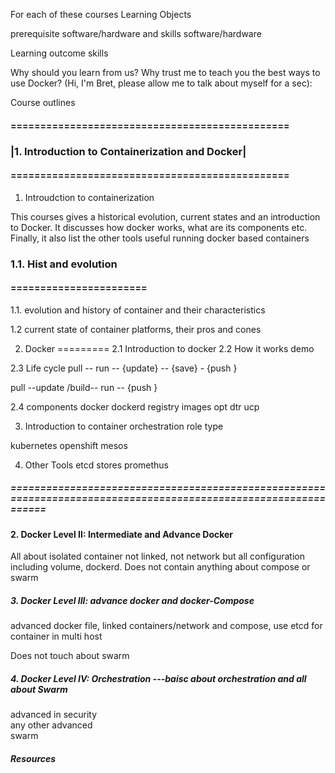 For each of these courses
Learning Objects

prerequisite
	software/hardware and 
        skills 
	software/hardware

Learning outcome 
	skills 
	
Why should you learn from us? Why trust me to teach you the best ways to use Docker? (Hi, I'm Bret, please allow me to talk about myself for a sec):

Course outlines




#### =============================================== 
### |1. Introduction to Containerization and Docker| 
#### =============================================== 

1. Introudction to containerization

This courses gives a historical evolution, current states and an introduction to Docker. It discusses how docker works, what are its components etc. Finally, it also list the other tools useful running docker based containers


### 1.1. Hist and evolution
#### =======================
1.1. evolution and history of container and their characteristics

1.2 current state of container platforms, their pros and cones


2. Docker 
=========
2.1 Introduction to docker 
2.2 How it works
demo 

2.3 Life cycle
pull -- run -- {update} -- {save} - {push }

pull --update /build-- run -- {push }

2.4 components 
docker 
dockerd
registry 
images
opt
dtr
ucp 

3. Introduction to container orchestration 
role 
type 

kubernetes
openshift 
mesos 

4. Other Tools 
etcd stores
promethus 

##### ================================================================================================================
#### 2. Docker Level II: Intermediate and Advance Docker 

All about isolated container not linked, not network but all configuration including volume, dockerd.  Does not contain anything about compose or swarm 


##### 3. Docker Level III: advance docker and docker-Compose  

advanced docker file, linked containers/network and compose, use etcd for container in multi host 

Does not touch about swarm 


##### 4. Docker Level IV: Orchestration ---baisc about orchestration and all about Swarm    
advanced in security \
any other advanced \
swarm 






##### Resources


